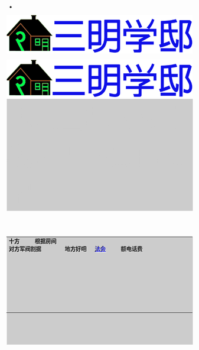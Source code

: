 <!DOCTYPE html>
<html lang="en">
<head>
    <meta charset="UTF-8">
    <meta name="viewport" content="width=devic-vidth, initial-scale=1.0">
    <title>图片列表</title>
</head>
<body>
    <ul>
       <li>
          <a href="">
                <img src="/main/%E6%9C%AA%E6%A0%87%E9%A2%98.png" alt="">
          </a>
       </li>
     </ul>
</body>

</html>

![图片](https://raw.githubusercontent.com/sanmingxuedi/index.html/main/%E6%9C%AA%E6%A0%87%E9%A2%98.png)
<head>
    <link rel="icon" href="https://raw.githubusercontent.com/sanmingxuedi/index.html/main/favicon.ico" type="image/x-icon" href="favicon.ico"/>
    <link rel="shortcut icon" href="https://raw.githubusercontent.com/sanmingxuedi/index.html/main/favicon.ico" type="image/x-icon" href="favicon.ico"/>
</head>
<a href="https://sanmingxuedi.github.io/index.html">
  <img src="https://raw.githubusercontent.com/sanmingxuedi/index.html/main/%E6%9C%AA%E6%A0%87%E9%A2%98.png">
</a>

<!DOCTYPE html>
<html>
<head>
    <meta charset="UTF-8" />
    <title>Document</title>
    <style>
        div{
            font-size:70px;
            background-color: #CCC;
            color:#ccc;
        }
        div:first-child{
            text-shadow:1px 1px 1px #000;
            text-shadow:-1px -1px 1px #FFF;
        }
        div:last-child{
            text-shadow:1px 1px 1px #FFF,-1px -1px 1px #000;
        }
    </style>
</head>
<body>
    <div>我是凸起的文字</div>
    <div>我是凹下去的文字</div>
</body>
</html>


<head>
<meta http-equiv=Content-Type content="text/html; charset=gb2312">
<meta name=ProgId content=Word.Document>
<meta name=Generator content="Microsoft Word 14">
<meta name=Originator content="Microsoft Word 14">
<link rel=File-List href="单个文件网页1.files/filelist.xml">
<!--[if gte mso 9]><xml>
 <o:DocumentProperties>
  <o:Author>user</o:Author>
  <o:Template>Normal</o:Template>
  <o:LastAuthor>user</o:LastAuthor>
  <o:Revision>2</o:Revision>
  <o:TotalTime>4</o:TotalTime>
  <o:Created>2021-04-07T07:38:00Z</o:Created>
  <o:LastSaved>2021-04-07T07:38:00Z</o:LastSaved>
  <o:Pages>1</o:Pages>
  <o:Words>22</o:Words>
  <o:Characters>127</o:Characters>
  <o:Company>user</o:Company>
  <o:Lines>1</o:Lines>
  <o:Paragraphs>1</o:Paragraphs>
  <o:CharactersWithSpaces>148</o:CharactersWithSpaces>
  <o:Version>14.00</o:Version>
 </o:DocumentProperties>
 <o:OfficeDocumentSettings>
  <o:RelyOnVML/>
  <o:AllowPNG/>
 </o:OfficeDocumentSettings>
</xml><![endif]-->
<link rel=themeData href="单个文件网页1.files/themedata.thmx">
<link rel=colorSchemeMapping href="单个文件网页1.files/colorschememapping.xml">
<!--[if gte mso 9]><xml>
 <w:WordDocument>
  <w:TrackMoves>false</w:TrackMoves>
  <w:TrackFormatting/>
  <w:PunctuationKerning/>
  <w:DrawingGridVerticalSpacing>7.8 磅</w:DrawingGridVerticalSpacing>
  <w:DisplayHorizontalDrawingGridEvery>0</w:DisplayHorizontalDrawingGridEvery>
  <w:DisplayVerticalDrawingGridEvery>2</w:DisplayVerticalDrawingGridEvery>
  <w:ValidateAgainstSchemas/>
  <w:SaveIfXMLInvalid>false</w:SaveIfXMLInvalid>
  <w:IgnoreMixedContent>false</w:IgnoreMixedContent>
  <w:AlwaysShowPlaceholderText>false</w:AlwaysShowPlaceholderText>
  <w:DoNotPromoteQF/>
  <w:LidThemeOther>EN-US</w:LidThemeOther>
  <w:LidThemeAsian>ZH-CN</w:LidThemeAsian>
  <w:LidThemeComplexScript>X-NONE</w:LidThemeComplexScript>
  <w:Compatibility>
   <w:SpaceForUL/>
   <w:BalanceSingleByteDoubleByteWidth/>
   <w:DoNotLeaveBackslashAlone/>
   <w:ULTrailSpace/>
   <w:DoNotExpandShiftReturn/>
   <w:AdjustLineHeightInTable/>
   <w:BreakWrappedTables/>
   <w:SnapToGridInCell/>
   <w:WrapTextWithPunct/>
   <w:UseAsianBreakRules/>
   <w:DontGrowAutofit/>
   <w:SplitPgBreakAndParaMark/>
   <w:EnableOpenTypeKerning/>
   <w:DontFlipMirrorIndents/>
   <w:OverrideTableStyleHps/>
   <w:UseFELayout/>
  </w:Compatibility>
  <m:mathPr>
   <m:mathFont m:val="Cambria Math"/>
   <m:brkBin m:val="before"/>
   <m:brkBinSub m:val="&#45;-"/>
   <m:smallFrac m:val="off"/>
   <m:dispDef/>
   <m:lMargin m:val="0"/>
   <m:rMargin m:val="0"/>
   <m:defJc m:val="centerGroup"/>
   <m:wrapIndent m:val="1440"/>
   <m:intLim m:val="subSup"/>
   <m:naryLim m:val="undOvr"/>
  </m:mathPr></w:WordDocument>
</xml><![endif]--><!--[if gte mso 9]><xml>
 <w:LatentStyles DefLockedState="false" DefUnhideWhenUsed="true"
  DefSemiHidden="true" DefQFormat="false" DefPriority="99"
  LatentStyleCount="267">
  <w:LsdException Locked="false" Priority="0" SemiHidden="false"
   UnhideWhenUsed="false" QFormat="true" Name="Normal"/>
  <w:LsdException Locked="false" Priority="9" SemiHidden="false"
   UnhideWhenUsed="false" QFormat="true" Name="heading 1"/>
  <w:LsdException Locked="false" Priority="9" QFormat="true" Name="heading 2"/>
  <w:LsdException Locked="false" Priority="9" QFormat="true" Name="heading 3"/>
  <w:LsdException Locked="false" Priority="9" QFormat="true" Name="heading 4"/>
  <w:LsdException Locked="false" Priority="9" QFormat="true" Name="heading 5"/>
  <w:LsdException Locked="false" Priority="9" QFormat="true" Name="heading 6"/>
  <w:LsdException Locked="false" Priority="9" QFormat="true" Name="heading 7"/>
  <w:LsdException Locked="false" Priority="9" QFormat="true" Name="heading 8"/>
  <w:LsdException Locked="false" Priority="9" QFormat="true" Name="heading 9"/>
  <w:LsdException Locked="false" Priority="39" Name="toc 1"/>
  <w:LsdException Locked="false" Priority="39" Name="toc 2"/>
  <w:LsdException Locked="false" Priority="39" Name="toc 3"/>
  <w:LsdException Locked="false" Priority="39" Name="toc 4"/>
  <w:LsdException Locked="false" Priority="39" Name="toc 5"/>
  <w:LsdException Locked="false" Priority="39" Name="toc 6"/>
  <w:LsdException Locked="false" Priority="39" Name="toc 7"/>
  <w:LsdException Locked="false" Priority="39" Name="toc 8"/>
  <w:LsdException Locked="false" Priority="39" Name="toc 9"/>
  <w:LsdException Locked="false" Priority="35" QFormat="true" Name="caption"/>
  <w:LsdException Locked="false" Priority="10" SemiHidden="false"
   UnhideWhenUsed="false" QFormat="true" Name="Title"/>
  <w:LsdException Locked="false" Priority="1" Name="Default Paragraph Font"/>
  <w:LsdException Locked="false" Priority="11" SemiHidden="false"
   UnhideWhenUsed="false" QFormat="true" Name="Subtitle"/>
  <w:LsdException Locked="false" Priority="22" SemiHidden="false"
   UnhideWhenUsed="false" QFormat="true" Name="Strong"/>
  <w:LsdException Locked="false" Priority="20" SemiHidden="false"
   UnhideWhenUsed="false" QFormat="true" Name="Emphasis"/>
  <w:LsdException Locked="false" Priority="59" SemiHidden="false"
   UnhideWhenUsed="false" Name="Table Grid"/>
  <w:LsdException Locked="false" UnhideWhenUsed="false" Name="Placeholder Text"/>
  <w:LsdException Locked="false" Priority="1" SemiHidden="false"
   UnhideWhenUsed="false" QFormat="true" Name="No Spacing"/>
  <w:LsdException Locked="false" Priority="60" SemiHidden="false"
   UnhideWhenUsed="false" Name="Light Shading"/>
  <w:LsdException Locked="false" Priority="61" SemiHidden="false"
   UnhideWhenUsed="false" Name="Light List"/>
  <w:LsdException Locked="false" Priority="62" SemiHidden="false"
   UnhideWhenUsed="false" Name="Light Grid"/>
  <w:LsdException Locked="false" Priority="63" SemiHidden="false"
   UnhideWhenUsed="false" Name="Medium Shading 1"/>
  <w:LsdException Locked="false" Priority="64" SemiHidden="false"
   UnhideWhenUsed="false" Name="Medium Shading 2"/>
  <w:LsdException Locked="false" Priority="65" SemiHidden="false"
   UnhideWhenUsed="false" Name="Medium List 1"/>
  <w:LsdException Locked="false" Priority="66" SemiHidden="false"
   UnhideWhenUsed="false" Name="Medium List 2"/>
  <w:LsdException Locked="false" Priority="67" SemiHidden="false"
   UnhideWhenUsed="false" Name="Medium Grid 1"/>
  <w:LsdException Locked="false" Priority="68" SemiHidden="false"
   UnhideWhenUsed="false" Name="Medium Grid 2"/>
  <w:LsdException Locked="false" Priority="69" SemiHidden="false"
   UnhideWhenUsed="false" Name="Medium Grid 3"/>
  <w:LsdException Locked="false" Priority="70" SemiHidden="false"
   UnhideWhenUsed="false" Name="Dark List"/>
  <w:LsdException Locked="false" Priority="71" SemiHidden="false"
   UnhideWhenUsed="false" Name="Colorful Shading"/>
  <w:LsdException Locked="false" Priority="72" SemiHidden="false"
   UnhideWhenUsed="false" Name="Colorful List"/>
  <w:LsdException Locked="false" Priority="73" SemiHidden="false"
   UnhideWhenUsed="false" Name="Colorful Grid"/>
  <w:LsdException Locked="false" Priority="60" SemiHidden="false"
   UnhideWhenUsed="false" Name="Light Shading Accent 1"/>
  <w:LsdException Locked="false" Priority="61" SemiHidden="false"
   UnhideWhenUsed="false" Name="Light List Accent 1"/>
  <w:LsdException Locked="false" Priority="62" SemiHidden="false"
   UnhideWhenUsed="false" Name="Light Grid Accent 1"/>
  <w:LsdException Locked="false" Priority="63" SemiHidden="false"
   UnhideWhenUsed="false" Name="Medium Shading 1 Accent 1"/>
  <w:LsdException Locked="false" Priority="64" SemiHidden="false"
   UnhideWhenUsed="false" Name="Medium Shading 2 Accent 1"/>
  <w:LsdException Locked="false" Priority="65" SemiHidden="false"
   UnhideWhenUsed="false" Name="Medium List 1 Accent 1"/>
  <w:LsdException Locked="false" UnhideWhenUsed="false" Name="Revision"/>
  <w:LsdException Locked="false" Priority="34" SemiHidden="false"
   UnhideWhenUsed="false" QFormat="true" Name="List Paragraph"/>
  <w:LsdException Locked="false" Priority="29" SemiHidden="false"
   UnhideWhenUsed="false" QFormat="true" Name="Quote"/>
  <w:LsdException Locked="false" Priority="30" SemiHidden="false"
   UnhideWhenUsed="false" QFormat="true" Name="Intense Quote"/>
  <w:LsdException Locked="false" Priority="66" SemiHidden="false"
   UnhideWhenUsed="false" Name="Medium List 2 Accent 1"/>
  <w:LsdException Locked="false" Priority="67" SemiHidden="false"
   UnhideWhenUsed="false" Name="Medium Grid 1 Accent 1"/>
  <w:LsdException Locked="false" Priority="68" SemiHidden="false"
   UnhideWhenUsed="false" Name="Medium Grid 2 Accent 1"/>
  <w:LsdException Locked="false" Priority="69" SemiHidden="false"
   UnhideWhenUsed="false" Name="Medium Grid 3 Accent 1"/>
  <w:LsdException Locked="false" Priority="70" SemiHidden="false"
   UnhideWhenUsed="false" Name="Dark List Accent 1"/>
  <w:LsdException Locked="false" Priority="71" SemiHidden="false"
   UnhideWhenUsed="false" Name="Colorful Shading Accent 1"/>
  <w:LsdException Locked="false" Priority="72" SemiHidden="false"
   UnhideWhenUsed="false" Name="Colorful List Accent 1"/>
  <w:LsdException Locked="false" Priority="73" SemiHidden="false"
   UnhideWhenUsed="false" Name="Colorful Grid Accent 1"/>
  <w:LsdException Locked="false" Priority="60" SemiHidden="false"
   UnhideWhenUsed="false" Name="Light Shading Accent 2"/>
  <w:LsdException Locked="false" Priority="61" SemiHidden="false"
   UnhideWhenUsed="false" Name="Light List Accent 2"/>
  <w:LsdException Locked="false" Priority="62" SemiHidden="false"
   UnhideWhenUsed="false" Name="Light Grid Accent 2"/>
  <w:LsdException Locked="false" Priority="63" SemiHidden="false"
   UnhideWhenUsed="false" Name="Medium Shading 1 Accent 2"/>
  <w:LsdException Locked="false" Priority="64" SemiHidden="false"
   UnhideWhenUsed="false" Name="Medium Shading 2 Accent 2"/>
  <w:LsdException Locked="false" Priority="65" SemiHidden="false"
   UnhideWhenUsed="false" Name="Medium List 1 Accent 2"/>
  <w:LsdException Locked="false" Priority="66" SemiHidden="false"
   UnhideWhenUsed="false" Name="Medium List 2 Accent 2"/>
  <w:LsdException Locked="false" Priority="67" SemiHidden="false"
   UnhideWhenUsed="false" Name="Medium Grid 1 Accent 2"/>
  <w:LsdException Locked="false" Priority="68" SemiHidden="false"
   UnhideWhenUsed="false" Name="Medium Grid 2 Accent 2"/>
  <w:LsdException Locked="false" Priority="69" SemiHidden="false"
   UnhideWhenUsed="false" Name="Medium Grid 3 Accent 2"/>
  <w:LsdException Locked="false" Priority="70" SemiHidden="false"
   UnhideWhenUsed="false" Name="Dark List Accent 2"/>
  <w:LsdException Locked="false" Priority="71" SemiHidden="false"
   UnhideWhenUsed="false" Name="Colorful Shading Accent 2"/>
  <w:LsdException Locked="false" Priority="72" SemiHidden="false"
   UnhideWhenUsed="false" Name="Colorful List Accent 2"/>
  <w:LsdException Locked="false" Priority="73" SemiHidden="false"
   UnhideWhenUsed="false" Name="Colorful Grid Accent 2"/>
  <w:LsdException Locked="false" Priority="60" SemiHidden="false"
   UnhideWhenUsed="false" Name="Light Shading Accent 3"/>
  <w:LsdException Locked="false" Priority="61" SemiHidden="false"
   UnhideWhenUsed="false" Name="Light List Accent 3"/>
  <w:LsdException Locked="false" Priority="62" SemiHidden="false"
   UnhideWhenUsed="false" Name="Light Grid Accent 3"/>
  <w:LsdException Locked="false" Priority="63" SemiHidden="false"
   UnhideWhenUsed="false" Name="Medium Shading 1 Accent 3"/>
  <w:LsdException Locked="false" Priority="64" SemiHidden="false"
   UnhideWhenUsed="false" Name="Medium Shading 2 Accent 3"/>
  <w:LsdException Locked="false" Priority="65" SemiHidden="false"
   UnhideWhenUsed="false" Name="Medium List 1 Accent 3"/>
  <w:LsdException Locked="false" Priority="66" SemiHidden="false"
   UnhideWhenUsed="false" Name="Medium List 2 Accent 3"/>
  <w:LsdException Locked="false" Priority="67" SemiHidden="false"
   UnhideWhenUsed="false" Name="Medium Grid 1 Accent 3"/>
  <w:LsdException Locked="false" Priority="68" SemiHidden="false"
   UnhideWhenUsed="false" Name="Medium Grid 2 Accent 3"/>
  <w:LsdException Locked="false" Priority="69" SemiHidden="false"
   UnhideWhenUsed="false" Name="Medium Grid 3 Accent 3"/>
  <w:LsdException Locked="false" Priority="70" SemiHidden="false"
   UnhideWhenUsed="false" Name="Dark List Accent 3"/>
  <w:LsdException Locked="false" Priority="71" SemiHidden="false"
   UnhideWhenUsed="false" Name="Colorful Shading Accent 3"/>
  <w:LsdException Locked="false" Priority="72" SemiHidden="false"
   UnhideWhenUsed="false" Name="Colorful List Accent 3"/>
  <w:LsdException Locked="false" Priority="73" SemiHidden="false"
   UnhideWhenUsed="false" Name="Colorful Grid Accent 3"/>
  <w:LsdException Locked="false" Priority="60" SemiHidden="false"
   UnhideWhenUsed="false" Name="Light Shading Accent 4"/>
  <w:LsdException Locked="false" Priority="61" SemiHidden="false"
   UnhideWhenUsed="false" Name="Light List Accent 4"/>
  <w:LsdException Locked="false" Priority="62" SemiHidden="false"
   UnhideWhenUsed="false" Name="Light Grid Accent 4"/>
  <w:LsdException Locked="false" Priority="63" SemiHidden="false"
   UnhideWhenUsed="false" Name="Medium Shading 1 Accent 4"/>
  <w:LsdException Locked="false" Priority="64" SemiHidden="false"
   UnhideWhenUsed="false" Name="Medium Shading 2 Accent 4"/>
  <w:LsdException Locked="false" Priority="65" SemiHidden="false"
   UnhideWhenUsed="false" Name="Medium List 1 Accent 4"/>
  <w:LsdException Locked="false" Priority="66" SemiHidden="false"
   UnhideWhenUsed="false" Name="Medium List 2 Accent 4"/>
  <w:LsdException Locked="false" Priority="67" SemiHidden="false"
   UnhideWhenUsed="false" Name="Medium Grid 1 Accent 4"/>
  <w:LsdException Locked="false" Priority="68" SemiHidden="false"
   UnhideWhenUsed="false" Name="Medium Grid 2 Accent 4"/>
  <w:LsdException Locked="false" Priority="69" SemiHidden="false"
   UnhideWhenUsed="false" Name="Medium Grid 3 Accent 4"/>
  <w:LsdException Locked="false" Priority="70" SemiHidden="false"
   UnhideWhenUsed="false" Name="Dark List Accent 4"/>
  <w:LsdException Locked="false" Priority="71" SemiHidden="false"
   UnhideWhenUsed="false" Name="Colorful Shading Accent 4"/>
  <w:LsdException Locked="false" Priority="72" SemiHidden="false"
   UnhideWhenUsed="false" Name="Colorful List Accent 4"/>
  <w:LsdException Locked="false" Priority="73" SemiHidden="false"
   UnhideWhenUsed="false" Name="Colorful Grid Accent 4"/>
  <w:LsdException Locked="false" Priority="60" SemiHidden="false"
   UnhideWhenUsed="false" Name="Light Shading Accent 5"/>
  <w:LsdException Locked="false" Priority="61" SemiHidden="false"
   UnhideWhenUsed="false" Name="Light List Accent 5"/>
  <w:LsdException Locked="false" Priority="62" SemiHidden="false"
   UnhideWhenUsed="false" Name="Light Grid Accent 5"/>
  <w:LsdException Locked="false" Priority="63" SemiHidden="false"
   UnhideWhenUsed="false" Name="Medium Shading 1 Accent 5"/>
  <w:LsdException Locked="false" Priority="64" SemiHidden="false"
   UnhideWhenUsed="false" Name="Medium Shading 2 Accent 5"/>
  <w:LsdException Locked="false" Priority="65" SemiHidden="false"
   UnhideWhenUsed="false" Name="Medium List 1 Accent 5"/>
  <w:LsdException Locked="false" Priority="66" SemiHidden="false"
   UnhideWhenUsed="false" Name="Medium List 2 Accent 5"/>
  <w:LsdException Locked="false" Priority="67" SemiHidden="false"
   UnhideWhenUsed="false" Name="Medium Grid 1 Accent 5"/>
  <w:LsdException Locked="false" Priority="68" SemiHidden="false"
   UnhideWhenUsed="false" Name="Medium Grid 2 Accent 5"/>
  <w:LsdException Locked="false" Priority="69" SemiHidden="false"
   UnhideWhenUsed="false" Name="Medium Grid 3 Accent 5"/>
  <w:LsdException Locked="false" Priority="70" SemiHidden="false"
   UnhideWhenUsed="false" Name="Dark List Accent 5"/>
  <w:LsdException Locked="false" Priority="71" SemiHidden="false"
   UnhideWhenUsed="false" Name="Colorful Shading Accent 5"/>
  <w:LsdException Locked="false" Priority="72" SemiHidden="false"
   UnhideWhenUsed="false" Name="Colorful List Accent 5"/>
  <w:LsdException Locked="false" Priority="73" SemiHidden="false"
   UnhideWhenUsed="false" Name="Colorful Grid Accent 5"/>
  <w:LsdException Locked="false" Priority="60" SemiHidden="false"
   UnhideWhenUsed="false" Name="Light Shading Accent 6"/>
  <w:LsdException Locked="false" Priority="61" SemiHidden="false"
   UnhideWhenUsed="false" Name="Light List Accent 6"/>
  <w:LsdException Locked="false" Priority="62" SemiHidden="false"
   UnhideWhenUsed="false" Name="Light Grid Accent 6"/>
  <w:LsdException Locked="false" Priority="63" SemiHidden="false"
   UnhideWhenUsed="false" Name="Medium Shading 1 Accent 6"/>
  <w:LsdException Locked="false" Priority="64" SemiHidden="false"
   UnhideWhenUsed="false" Name="Medium Shading 2 Accent 6"/>
  <w:LsdException Locked="false" Priority="65" SemiHidden="false"
   UnhideWhenUsed="false" Name="Medium List 1 Accent 6"/>
  <w:LsdException Locked="false" Priority="66" SemiHidden="false"
   UnhideWhenUsed="false" Name="Medium List 2 Accent 6"/>
  <w:LsdException Locked="false" Priority="67" SemiHidden="false"
   UnhideWhenUsed="false" Name="Medium Grid 1 Accent 6"/>
  <w:LsdException Locked="false" Priority="68" SemiHidden="false"
   UnhideWhenUsed="false" Name="Medium Grid 2 Accent 6"/>
  <w:LsdException Locked="false" Priority="69" SemiHidden="false"
   UnhideWhenUsed="false" Name="Medium Grid 3 Accent 6"/>
  <w:LsdException Locked="false" Priority="70" SemiHidden="false"
   UnhideWhenUsed="false" Name="Dark List Accent 6"/>
  <w:LsdException Locked="false" Priority="71" SemiHidden="false"
   UnhideWhenUsed="false" Name="Colorful Shading Accent 6"/>
  <w:LsdException Locked="false" Priority="72" SemiHidden="false"
   UnhideWhenUsed="false" Name="Colorful List Accent 6"/>
  <w:LsdException Locked="false" Priority="73" SemiHidden="false"
   UnhideWhenUsed="false" Name="Colorful Grid Accent 6"/>
  <w:LsdException Locked="false" Priority="19" SemiHidden="false"
   UnhideWhenUsed="false" QFormat="true" Name="Subtle Emphasis"/>
  <w:LsdException Locked="false" Priority="21" SemiHidden="false"
   UnhideWhenUsed="false" QFormat="true" Name="Intense Emphasis"/>
  <w:LsdException Locked="false" Priority="31" SemiHidden="false"
   UnhideWhenUsed="false" QFormat="true" Name="Subtle Reference"/>
  <w:LsdException Locked="false" Priority="32" SemiHidden="false"
   UnhideWhenUsed="false" QFormat="true" Name="Intense Reference"/>
  <w:LsdException Locked="false" Priority="33" SemiHidden="false"
   UnhideWhenUsed="false" QFormat="true" Name="Book Title"/>
  <w:LsdException Locked="false" Priority="37" Name="Bibliography"/>
  <w:LsdException Locked="false" Priority="39" QFormat="true" Name="TOC Heading"/>
 </w:LatentStyles>
</xml><![endif]-->
<style>
<!--
 /* Font Definitions */
 @font-face
	{font-family:宋体;
	panose-1:2 1 6 0 3 1 1 1 1 1;
	mso-font-alt:SimSun;
	mso-font-charset:134;
	mso-generic-font-family:auto;
	mso-font-pitch:variable;
	mso-font-signature:3 135135232 16 0 262145 0;}
@font-face
	{font-family:宋体;
	panose-1:2 1 6 0 3 1 1 1 1 1;
	mso-font-alt:SimSun;
	mso-font-charset:134;
	mso-generic-font-family:auto;
	mso-font-pitch:variable;
	mso-font-signature:3 135135232 16 0 262145 0;}
@font-face
	{font-family:Calibri;
	panose-1:2 15 5 2 2 2 4 3 2 4;
	mso-font-charset:0;
	mso-generic-font-family:swiss;
	mso-font-pitch:variable;
	mso-font-signature:-520092929 1073786111 9 0 415 0;}
@font-face
	{font-family:"\@宋体";
	panose-1:2 1 6 0 3 1 1 1 1 1;
	mso-font-charset:134;
	mso-generic-font-family:auto;
	mso-font-pitch:variable;
	mso-font-signature:3 135135232 16 0 262145 0;}
 /* Style Definitions */
 p.MsoNormal, li.MsoNormal, div.MsoNormal
	{mso-style-unhide:no;
	mso-style-qformat:yes;
	mso-style-parent:"";
	margin:0cm;
	margin-bottom:.0001pt;
	text-align:justify;
	text-justify:inter-ideograph;
	mso-pagination:none;
	font-size:10.5pt;
	mso-bidi-font-size:11.0pt;
	font-family:"Calibri","sans-serif";
	mso-ascii-font-family:Calibri;
	mso-ascii-theme-font:minor-latin;
	mso-fareast-font-family:宋体;
	mso-fareast-theme-font:minor-fareast;
	mso-hansi-font-family:Calibri;
	mso-hansi-theme-font:minor-latin;
	mso-bidi-font-family:"Times New Roman";
	mso-bidi-theme-font:minor-bidi;
	mso-font-kerning:1.0pt;}
p.MsoHeader, li.MsoHeader, div.MsoHeader
	{mso-style-priority:99;
	mso-style-link:"页眉 Char";
	margin:0cm;
	margin-bottom:.0001pt;
	text-align:center;
	mso-pagination:none;
	tab-stops:center 207.65pt right 415.3pt;
	layout-grid-mode:char;
	border:none;
	mso-border-bottom-alt:solid windowtext .75pt;
	padding:0cm;
	mso-padding-alt:0cm 0cm 1.0pt 0cm;
	font-size:9.0pt;
	font-family:"Calibri","sans-serif";
	mso-ascii-font-family:Calibri;
	mso-ascii-theme-font:minor-latin;
	mso-fareast-font-family:宋体;
	mso-fareast-theme-font:minor-fareast;
	mso-hansi-font-family:Calibri;
	mso-hansi-theme-font:minor-latin;
	mso-bidi-font-family:"Times New Roman";
	mso-bidi-theme-font:minor-bidi;
	mso-font-kerning:1.0pt;}
p.MsoFooter, li.MsoFooter, div.MsoFooter
	{mso-style-priority:99;
	mso-style-link:"页脚 Char";
	margin:0cm;
	margin-bottom:.0001pt;
	mso-pagination:none;
	tab-stops:center 207.65pt right 415.3pt;
	layout-grid-mode:char;
	font-size:9.0pt;
	font-family:"Calibri","sans-serif";
	mso-ascii-font-family:Calibri;
	mso-ascii-theme-font:minor-latin;
	mso-fareast-font-family:宋体;
	mso-fareast-theme-font:minor-fareast;
	mso-hansi-font-family:Calibri;
	mso-hansi-theme-font:minor-latin;
	mso-bidi-font-family:"Times New Roman";
	mso-bidi-theme-font:minor-bidi;
	mso-font-kerning:1.0pt;}
a:link, span.MsoHyperlink
	{mso-style-noshow:yes;
	mso-style-priority:99;
	color:blue;
	text-decoration:underline;
	text-underline:single;}
a:visited, span.MsoHyperlinkFollowed
	{mso-style-noshow:yes;
	mso-style-priority:99;
	color:purple;
	mso-themecolor:followedhyperlink;
	text-decoration:underline;
	text-underline:single;}
span.Char
	{mso-style-name:"页眉 Char";
	mso-style-priority:99;
	mso-style-unhide:no;
	mso-style-locked:yes;
	mso-style-link:页眉;
	mso-ansi-font-size:9.0pt;
	mso-bidi-font-size:9.0pt;}
span.Char0
	{mso-style-name:"页脚 Char";
	mso-style-priority:99;
	mso-style-unhide:no;
	mso-style-locked:yes;
	mso-style-link:页脚;
	mso-ansi-font-size:9.0pt;
	mso-bidi-font-size:9.0pt;}
.MsoChpDefault
	{mso-style-type:export-only;
	mso-default-props:yes;
	font-family:"Calibri","sans-serif";
	mso-bidi-font-family:"Times New Roman";
	mso-bidi-theme-font:minor-bidi;}
 /* Page Definitions */
 @page
	{mso-page-border-surround-header:no;
	mso-page-border-surround-footer:no;
	mso-footnote-separator:url("单个文件网页1.files/header.htm") fs;
	mso-footnote-continuation-separator:url("单个文件网页1.files/header.htm") fcs;
	mso-endnote-separator:url("单个文件网页1.files/header.htm") es;
	mso-endnote-continuation-separator:url("单个文件网页1.files/header.htm") ecs;}
@page WordSection1
	{size:595.3pt 841.9pt;
	margin:72.0pt 90.0pt 72.0pt 90.0pt;
	mso-header-margin:42.55pt;
	mso-footer-margin:49.6pt;
	mso-even-header:url("单个文件网页1.files/header.htm") eh1;
	mso-header:url("单个文件网页1.files/header.htm") h1;
	mso-even-footer:url("单个文件网页1.files/header.htm") ef1;
	mso-footer:url("单个文件网页1.files/header.htm") f1;
	mso-first-header:url("单个文件网页1.files/header.htm") fh1;
	mso-first-footer:url("单个文件网页1.files/header.htm") ff1;
	mso-paper-source:0;
	layout-grid:15.6pt;}
div.WordSection1
	{page:WordSection1;}
-->
</style>
<!--[if gte mso 10]>
<style>
 /* Style Definitions */
 table.MsoNormalTable
	{mso-style-name:普通表格;
	mso-tstyle-rowband-size:0;
	mso-tstyle-colband-size:0;
	mso-style-noshow:yes;
	mso-style-priority:99;
	mso-style-parent:"";
	mso-padding-alt:0cm 5.4pt 0cm 5.4pt;
	mso-para-margin:0cm;
	mso-para-margin-bottom:.0001pt;
	mso-pagination:widow-orphan;
	font-size:10.5pt;
	mso-bidi-font-size:11.0pt;
	font-family:"Calibri","sans-serif";
	mso-ascii-font-family:Calibri;
	mso-ascii-theme-font:minor-latin;
	mso-hansi-font-family:Calibri;
	mso-hansi-theme-font:minor-latin;
	mso-bidi-font-family:"Times New Roman";
	mso-bidi-theme-font:minor-bidi;
	mso-font-kerning:1.0pt;}
</style>
<![endif]--><!--[if gte mso 9]><xml>
 <o:shapedefaults v:ext="edit" spidmax="2049"/>
</xml><![endif]--><!--[if gte mso 9]><xml>
 <o:shapelayout v:ext="edit">
  <o:idmap v:ext="edit" data="1"/>
 </o:shapelayout></xml><![endif]-->
</head>



<div class=WordSection1 style='layout-grid:15.6pt'>

<table class=MsoNormalTable border=0 cellspacing=0 cellpadding=0 width=504
 style='width:378.0pt;margin-left:-.75pt;border-collapse:collapse;mso-yfti-tbllook:
 1184;mso-padding-alt:0cm 5.4pt 0cm 5.4pt'>
 <tr style='mso-yfti-irow:0;mso-yfti-firstrow:yes;height:13.5pt'>
  <td width=72 nowrap valign=bottom style='width:54.0pt;padding:0cm 5.4pt 0cm 5.4pt;
  height:13.5pt'>
  <p class=MsoNormal align=left style='text-align:left;mso-pagination:widow-orphan'><span
  style='font-size:11.0pt;font-family:宋体;mso-bidi-font-family:宋体;color:black;
  mso-font-kerning:0pt'>十方<span lang=EN-US><o:p></o:p></span></span></p>
  </td>
  <td width=72 nowrap valign=bottom style='width:54.0pt;padding:0cm 5.4pt 0cm 5.4pt;
  height:13.5pt'>
  <p class=MsoNormal align=left style='text-align:left;mso-pagination:widow-orphan'><span
  style='font-size:11.0pt;font-family:宋体;mso-bidi-font-family:宋体;color:black;
  mso-font-kerning:0pt'>根据房间<span lang=EN-US><o:p></o:p></span></span></p>
  </td>
  <td width=72 nowrap valign=bottom style='width:54.0pt;padding:0cm 5.4pt 0cm 5.4pt;
  height:13.5pt'></td>
  <td width=72 nowrap valign=bottom style='width:54.0pt;padding:0cm 5.4pt 0cm 5.4pt;
  height:13.5pt'></td>
  <td width=72 nowrap valign=bottom style='width:54.0pt;padding:0cm 5.4pt 0cm 5.4pt;
  height:13.5pt'></td>
  <td width=72 nowrap valign=bottom style='width:54.0pt;padding:0cm 5.4pt 0cm 5.4pt;
  height:13.5pt'></td>
  <td width=72 nowrap valign=bottom style='width:54.0pt;padding:0cm 5.4pt 0cm 5.4pt;
  height:13.5pt'></td>
 </tr>
 <tr style='mso-yfti-irow:1;height:13.5pt'>
  <td width=144 nowrap colspan=2 valign=bottom style='width:108.0pt;padding:
  0cm 5.4pt 0cm 5.4pt;height:13.5pt'>
  <p class=MsoNormal align=left style='text-align:left;mso-pagination:widow-orphan'><span
  style='font-size:11.0pt;font-family:宋体;mso-bidi-font-family:宋体;color:black;
  mso-font-kerning:0pt'>对方军阀割据<span lang=EN-US><o:p></o:p></span></span></p>
  </td>
  <td width=72 nowrap valign=bottom style='width:54.0pt;padding:0cm 5.4pt 0cm 5.4pt;
  height:13.5pt'>
  <p class=MsoNormal align=left style='text-align:left;mso-pagination:widow-orphan'><span
  style='font-size:11.0pt;font-family:宋体;mso-bidi-font-family:宋体;color:black;
  mso-font-kerning:0pt'>地方好吧<span lang=EN-US><o:p></o:p></span></span></p>
  </td>
  <td width=72 nowrap valign=bottom style='width:54.0pt;padding:0cm 5.4pt 0cm 5.4pt;
  height:13.5pt'>
  <p class=MsoNormal align=left style='text-align:left;mso-pagination:widow-orphan'><u><span
  lang=EN-US style='font-size:11.0pt;font-family:宋体;mso-bidi-font-family:宋体;
  color:blue;mso-font-kerning:0pt'><a href="https://www.baidu.com/"><span
  lang=EN-US><span lang=EN-US>法会</span></span></a><o:p></o:p></span></u></p>
  </td>
  <td width=72 nowrap valign=bottom style='width:54.0pt;padding:0cm 5.4pt 0cm 5.4pt;
  height:13.5pt'>
  <p class=MsoNormal align=left style='text-align:left;mso-pagination:widow-orphan'><span
  style='font-size:11.0pt;font-family:宋体;mso-bidi-font-family:宋体;color:black;
  mso-font-kerning:0pt'>额电话费<span lang=EN-US><o:p></o:p></span></span></p>
  </td>
  <td width=72 nowrap valign=bottom style='width:54.0pt;padding:0cm 5.4pt 0cm 5.4pt;
  height:13.5pt'></td>
  <td width=72 nowrap valign=bottom style='width:54.0pt;padding:0cm 5.4pt 0cm 5.4pt;
  height:13.5pt'></td>
 </tr>
 <tr style='mso-yfti-irow:2;height:13.5pt'>
  <td width=72 nowrap valign=bottom style='width:54.0pt;padding:0cm 5.4pt 0cm 5.4pt;
  height:13.5pt'></td>
  <td width=72 nowrap valign=bottom style='width:54.0pt;padding:0cm 5.4pt 0cm 5.4pt;
  height:13.5pt'></td>
  <td width=72 nowrap valign=bottom style='width:54.0pt;padding:0cm 5.4pt 0cm 5.4pt;
  height:13.5pt'></td>
  <td width=72 nowrap valign=bottom style='width:54.0pt;padding:0cm 5.4pt 0cm 5.4pt;
  height:13.5pt'></td>
  <td width=72 nowrap valign=bottom style='width:54.0pt;padding:0cm 5.4pt 0cm 5.4pt;
  height:13.5pt'></td>
  <td width=72 nowrap valign=bottom style='width:54.0pt;padding:0cm 5.4pt 0cm 5.4pt;
  height:13.5pt'></td>
  <td width=72 nowrap valign=bottom style='width:54.0pt;padding:0cm 5.4pt 0cm 5.4pt;
  height:13.5pt'></td>
 </tr>
 <tr style='mso-yfti-irow:3;height:13.5pt'>
  <td width=72 nowrap valign=bottom style='width:54.0pt;padding:0cm 5.4pt 0cm 5.4pt;
  height:13.5pt'></td>
  <td width=72 nowrap valign=bottom style='width:54.0pt;padding:0cm 5.4pt 0cm 5.4pt;
  height:13.5pt'></td>
  <td width=72 nowrap valign=bottom style='width:54.0pt;padding:0cm 5.4pt 0cm 5.4pt;
  height:13.5pt'></td>
  <td width=72 nowrap valign=bottom style='width:54.0pt;padding:0cm 5.4pt 0cm 5.4pt;
  height:13.5pt'></td>
  <td width=72 nowrap valign=bottom style='width:54.0pt;padding:0cm 5.4pt 0cm 5.4pt;
  height:13.5pt'></td>
  <td width=72 nowrap valign=bottom style='width:54.0pt;padding:0cm 5.4pt 0cm 5.4pt;
  height:13.5pt'></td>
  <td width=72 nowrap valign=bottom style='width:54.0pt;padding:0cm 5.4pt 0cm 5.4pt;
  height:13.5pt'></td>
 </tr>
 <tr style='mso-yfti-irow:4;height:13.5pt'>
  <td width=72 nowrap valign=bottom style='width:54.0pt;padding:0cm 5.4pt 0cm 5.4pt;
  height:13.5pt'></td>
  <td width=72 nowrap valign=bottom style='width:54.0pt;padding:0cm 5.4pt 0cm 5.4pt;
  height:13.5pt'></td>
  <td width=72 nowrap valign=bottom style='width:54.0pt;padding:0cm 5.4pt 0cm 5.4pt;
  height:13.5pt'></td>
  <td width=72 nowrap valign=bottom style='width:54.0pt;padding:0cm 5.4pt 0cm 5.4pt;
  height:13.5pt'></td>
  <td width=72 nowrap valign=bottom style='width:54.0pt;padding:0cm 5.4pt 0cm 5.4pt;
  height:13.5pt'></td>
  <td width=72 nowrap valign=bottom style='width:54.0pt;padding:0cm 5.4pt 0cm 5.4pt;
  height:13.5pt'></td>
  <td width=72 nowrap valign=bottom style='width:54.0pt;padding:0cm 5.4pt 0cm 5.4pt;
  height:13.5pt'></td>
 </tr>
 <tr style='mso-yfti-irow:5;height:13.5pt'>
  <td width=72 nowrap valign=bottom style='width:54.0pt;padding:0cm 5.4pt 0cm 5.4pt;
  height:13.5pt'></td>
  <td width=72 nowrap valign=bottom style='width:54.0pt;padding:0cm 5.4pt 0cm 5.4pt;
  height:13.5pt'></td>
  <td width=72 nowrap valign=bottom style='width:54.0pt;padding:0cm 5.4pt 0cm 5.4pt;
  height:13.5pt'></td>
  <td width=72 nowrap valign=bottom style='width:54.0pt;padding:0cm 5.4pt 0cm 5.4pt;
  height:13.5pt'></td>
  <td width=72 nowrap valign=bottom style='width:54.0pt;padding:0cm 5.4pt 0cm 5.4pt;
  height:13.5pt'></td>
  <td width=72 nowrap valign=bottom style='width:54.0pt;padding:0cm 5.4pt 0cm 5.4pt;
  height:13.5pt'></td>
  <td width=72 nowrap valign=bottom style='width:54.0pt;padding:0cm 5.4pt 0cm 5.4pt;
  height:13.5pt'></td>
 </tr>
 <tr style='mso-yfti-irow:6;height:13.5pt'>
  <td width=72 nowrap valign=bottom style='width:54.0pt;padding:0cm 5.4pt 0cm 5.4pt;
  height:13.5pt'></td>
  <td width=72 nowrap valign=bottom style='width:54.0pt;padding:0cm 5.4pt 0cm 5.4pt;
  height:13.5pt'></td>
  <td width=72 nowrap valign=bottom style='width:54.0pt;padding:0cm 5.4pt 0cm 5.4pt;
  height:13.5pt'></td>
  <td width=72 nowrap valign=bottom style='width:54.0pt;padding:0cm 5.4pt 0cm 5.4pt;
  height:13.5pt'></td>
  <td width=72 nowrap valign=bottom style='width:54.0pt;padding:0cm 5.4pt 0cm 5.4pt;
  height:13.5pt'></td>
  <td width=72 nowrap valign=bottom style='width:54.0pt;padding:0cm 5.4pt 0cm 5.4pt;
  height:13.5pt'></td>
  <td width=72 nowrap valign=bottom style='width:54.0pt;padding:0cm 5.4pt 0cm 5.4pt;
  height:13.5pt'></td>
 </tr>
 <tr style='mso-yfti-irow:7;height:13.5pt'>
  <td width=72 nowrap valign=bottom style='width:54.0pt;padding:0cm 5.4pt 0cm 5.4pt;
  height:13.5pt'></td>
  <td width=72 nowrap valign=bottom style='width:54.0pt;padding:0cm 5.4pt 0cm 5.4pt;
  height:13.5pt'></td>
  <td width=72 nowrap valign=bottom style='width:54.0pt;padding:0cm 5.4pt 0cm 5.4pt;
  height:13.5pt'></td>
  <td width=72 nowrap valign=bottom style='width:54.0pt;padding:0cm 5.4pt 0cm 5.4pt;
  height:13.5pt'></td>
  <td width=72 nowrap valign=bottom style='width:54.0pt;padding:0cm 5.4pt 0cm 5.4pt;
  height:13.5pt'></td>
  <td width=72 nowrap valign=bottom style='width:54.0pt;padding:0cm 5.4pt 0cm 5.4pt;
  height:13.5pt'></td>
  <td width=72 nowrap valign=bottom style='width:54.0pt;padding:0cm 5.4pt 0cm 5.4pt;
  height:13.5pt'></td>
 </tr>
 <tr style='mso-yfti-irow:8;height:13.5pt'>
  <td width=72 nowrap valign=bottom style='width:54.0pt;padding:0cm 5.4pt 0cm 5.4pt;
  height:13.5pt'></td>
  <td width=72 nowrap valign=bottom style='width:54.0pt;padding:0cm 5.4pt 0cm 5.4pt;
  height:13.5pt'></td>
  <td width=72 nowrap valign=bottom style='width:54.0pt;padding:0cm 5.4pt 0cm 5.4pt;
  height:13.5pt'></td>
  <td width=72 nowrap valign=bottom style='width:54.0pt;padding:0cm 5.4pt 0cm 5.4pt;
  height:13.5pt'></td>
  <td width=72 nowrap valign=bottom style='width:54.0pt;padding:0cm 5.4pt 0cm 5.4pt;
  height:13.5pt'></td>
  <td width=72 nowrap valign=bottom style='width:54.0pt;padding:0cm 5.4pt 0cm 5.4pt;
  height:13.5pt'></td>
  <td width=72 nowrap valign=bottom style='width:54.0pt;padding:0cm 5.4pt 0cm 5.4pt;
  height:13.5pt'></td>
 </tr>
 <tr style='mso-yfti-irow:9;height:13.5pt'>
  <td width=72 nowrap valign=bottom style='width:54.0pt;padding:0cm 5.4pt 0cm 5.4pt;
  height:13.5pt'></td>
  <td width=72 nowrap valign=bottom style='width:54.0pt;padding:0cm 5.4pt 0cm 5.4pt;
  height:13.5pt'></td>
  <td width=72 nowrap valign=bottom style='width:54.0pt;padding:0cm 5.4pt 0cm 5.4pt;
  height:13.5pt'></td>
  <td width=72 nowrap valign=bottom style='width:54.0pt;padding:0cm 5.4pt 0cm 5.4pt;
  height:13.5pt'></td>
  <td width=72 nowrap valign=bottom style='width:54.0pt;padding:0cm 5.4pt 0cm 5.4pt;
  height:13.5pt'></td>
  <td width=72 nowrap valign=bottom style='width:54.0pt;padding:0cm 5.4pt 0cm 5.4pt;
  height:13.5pt'></td>
  <td width=72 nowrap valign=bottom style='width:54.0pt;padding:0cm 5.4pt 0cm 5.4pt;
  height:13.5pt'></td>
 </tr>
 <tr style='mso-yfti-irow:10;mso-yfti-lastrow:yes;height:13.5pt'>
  <td width=72 nowrap valign=bottom style='width:54.0pt;padding:0cm 5.4pt 0cm 5.4pt;
  height:13.5pt'></td>
  <td width=72 nowrap valign=bottom style='width:54.0pt;padding:0cm 5.4pt 0cm 5.4pt;
  height:13.5pt'></td>
  <td width=72 nowrap valign=bottom style='width:54.0pt;padding:0cm 5.4pt 0cm 5.4pt;
  height:13.5pt'></td>
  <td width=72 nowrap valign=bottom style='width:54.0pt;padding:0cm 5.4pt 0cm 5.4pt;
  height:13.5pt'></td>
  <td width=72 nowrap valign=bottom style='width:54.0pt;padding:0cm 5.4pt 0cm 5.4pt;
  height:13.5pt'></td>
  <td width=72 nowrap valign=bottom style='width:54.0pt;padding:0cm 5.4pt 0cm 5.4pt;
  height:13.5pt'></td>
  <td width=72 nowrap valign=bottom style='width:54.0pt;padding:0cm 5.4pt 0cm 5.4pt;
  height:13.5pt'></td>
 </tr>
</table>

<p class=MsoNormal><span lang=EN-US><o:p>&nbsp;</o:p></span></p>

</div>

</body>

</html>
				
						
						
						
						
						
						
						
						

